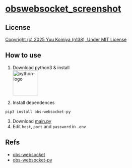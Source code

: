# [obswebsocket_screenshot](https://github.com/n138-kz/obswebsocket_screenshot)

## License

[Copyright (c) 2025 Yuu Komiya (n138), Under MIT License](LICENSE)

## How to use

1. Download python3 & install  
<a href="https://www.python.org/downloads/"><img alt="python-logo" src="https://www.python.org/static/img/python-logo.png" height="80px"></a>

2. Install dependences  
```pip
pip3 install obs-websocket-py
```

3. Download [main.py](main.py)
4. Edit `host`, `port` and `password` in `.env`

## Refs

- [obs-websocket](https://github.com/obsproject/obs-websocket)
- [obs-websocket-py](https://github.com/Elektordi/obs-websocket-py?tab=readme-ov-file)
